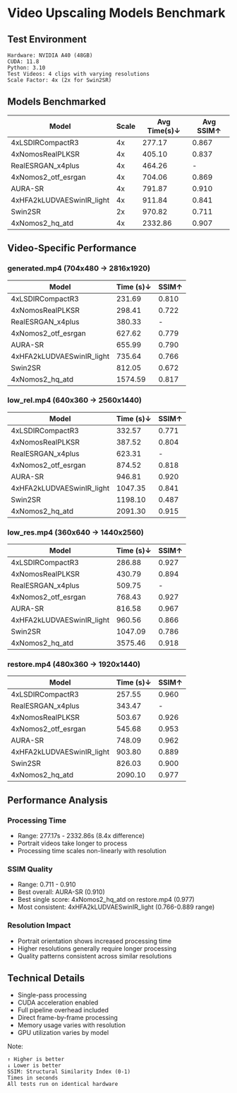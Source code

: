 # Video Upscaling Models Benchmark

## Test Environment
```
Hardware: NVIDIA A40 (48GB)
CUDA: 11.8
Python: 3.10
Test Videos: 4 clips with varying resolutions
Scale Factor: 4x (2x for Swin2SR)
```

## Models Benchmarked

| Model | Scale | Avg Time(s)↓ | Avg SSIM↑ |
|-------|-------|-------------|------------|
| 4xLSDIRCompactR3 | 4x | 277.17 | 0.867 |
| 4xNomosRealPLKSR | 4x | 405.10 | 0.837 |
| RealESRGAN_x4plus | 4x | 464.26 | - |
| 4xNomos2_otf_esrgan | 4x | 704.06 | 0.869 |
| AURA-SR | 4x | 791.87 | 0.910 |
| 4xHFA2kLUDVAESwinIR_light | 4x | 911.84 | 0.841 |
| Swin2SR | 2x | 970.82 | 0.711 |
| 4xNomos2_hq_atd | 4x | 2332.86 | 0.907 |

## Video-Specific Performance

### generated.mp4 (704x480 → 2816x1920)
| Model | Time (s)↓ | SSIM↑ |
|-------|-----------|--------|
| 4xLSDIRCompactR3 | 231.69 | 0.810 |
| 4xNomosRealPLKSR | 298.41 | 0.722 |
| RealESRGAN_x4plus | 380.33 | - |
| 4xNomos2_otf_esrgan | 627.62 | 0.779 |
| AURA-SR | 655.99 | 0.790 |
| 4xHFA2kLUDVAESwinIR_light | 735.64 | 0.766 |
| Swin2SR | 812.05 | 0.672 |
| 4xNomos2_hq_atd | 1574.59 | 0.817 |

### low_rel.mp4 (640x360 → 2560x1440)
| Model | Time (s)↓ | SSIM↑ |
|-------|-----------|--------|
| 4xLSDIRCompactR3 | 332.57 | 0.771 |
| 4xNomosRealPLKSR | 387.52 | 0.804 |
| RealESRGAN_x4plus | 623.31 | - |
| 4xNomos2_otf_esrgan | 874.52 | 0.818 |
| AURA-SR | 946.81 | 0.920 |
| 4xHFA2kLUDVAESwinIR_light | 1047.35 | 0.841 |
| Swin2SR | 1198.10 | 0.487 |
| 4xNomos2_hq_atd | 2091.30 | 0.915 |

### low_res.mp4 (360x640 → 1440x2560)
| Model | Time (s)↓ | SSIM↑ |
|-------|-----------|--------|
| 4xLSDIRCompactR3 | 286.88 | 0.927 |
| 4xNomosRealPLKSR | 430.79 | 0.894 |
| RealESRGAN_x4plus | 509.75 | - |
| 4xNomos2_otf_esrgan | 768.43 | 0.927 |
| AURA-SR | 816.58 | 0.967 |
| 4xHFA2kLUDVAESwinIR_light | 960.56 | 0.866 |
| Swin2SR | 1047.09 | 0.786 |
| 4xNomos2_hq_atd | 3575.46 | 0.918 |

### restore.mp4 (480x360 → 1920x1440)
| Model | Time (s)↓ | SSIM↑ |
|-------|-----------|--------|
| 4xLSDIRCompactR3 | 257.55 | 0.960 |
| RealESRGAN_x4plus | 343.47 | - |
| 4xNomosRealPLKSR | 503.67 | 0.926 |
| 4xNomos2_otf_esrgan | 545.68 | 0.953 |
| AURA-SR | 748.09 | 0.962 |
| 4xHFA2kLUDVAESwinIR_light | 903.80 | 0.889 |
| Swin2SR | 826.03 | 0.900 |
| 4xNomos2_hq_atd | 2090.10 | 0.977 |

## Performance Analysis

### Processing Time
- Range: 277.17s - 2332.86s (8.4x difference)
- Portrait videos take longer to process
- Processing time scales non-linearly with resolution

### SSIM Quality
- Range: 0.711 - 0.910
- Best overall: AURA-SR (0.910)
- Best single score: 4xNomos2_hq_atd on restore.mp4 (0.977)
- Most consistent: 4xHFA2kLUDVAESwinIR_light (0.766-0.889 range)

### Resolution Impact
- Portrait orientation shows increased processing time
- Higher resolutions generally require longer processing
- Quality patterns consistent across similar resolutions

## Technical Details
- Single-pass processing
- CUDA acceleration enabled
- Full pipeline overhead included
- Direct frame-by-frame processing
- Memory usage varies with resolution
- GPU utilization varies by model

Note:
```
↑ Higher is better
↓ Lower is better
SSIM: Structural Similarity Index (0-1)
Times in seconds
All tests run on identical hardware
```
